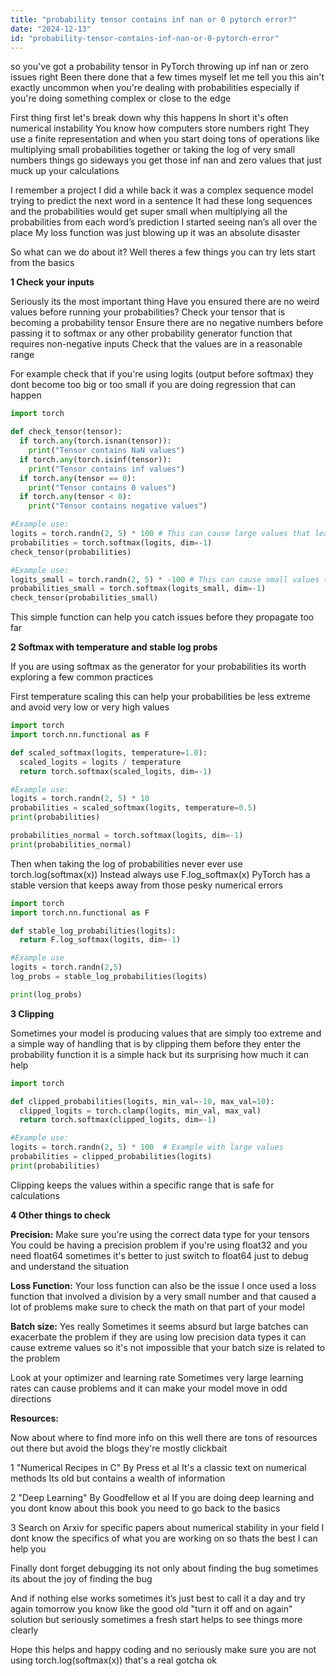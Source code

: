 ```yaml
---
title: "probability tensor contains inf nan or 0 pytorch error?"
date: "2024-12-13"
id: "probability-tensor-contains-inf-nan-or-0-pytorch-error"
---
```


 so you've got a probability tensor in PyTorch throwing up inf nan or zero issues right Been there done that a few times myself let me tell you this ain't exactly uncommon when you're dealing with probabilities especially if you're doing something complex or close to the edge

First thing first let's break down why this happens In short it's often numerical instability You know how computers store numbers right They use a finite representation and when you start doing tons of operations like multiplying small probabilities together or taking the log of very small numbers things go sideways you get those inf nan and zero values that just muck up your calculations

I remember a project I did a while back it was a complex sequence model trying to predict the next word in a sentence It had these long sequences and the probabilities would get super small when multiplying all the probabilities from each word’s prediction I started seeing nan’s all over the place My loss function was just blowing up it was an absolute disaster

So what can we do about it? Well theres a few things you can try lets start from the basics

**1 Check your inputs**

Seriously its the most important thing Have you ensured there are no weird values before running your probabilities? Check your tensor that is becoming a probability tensor Ensure there are no negative numbers before passing it to softmax or any other probability generator function that requires non-negative inputs Check that the values are in a reasonable range

For example check that if you're using logits (output before softmax) they dont become too big or too small if you are doing regression that can happen

```python
import torch

def check_tensor(tensor):
  if torch.any(torch.isnan(tensor)):
    print("Tensor contains NaN values")
  if torch.any(torch.isinf(tensor)):
    print("Tensor contains inf values")
  if torch.any(tensor == 0):
    print("Tensor contains 0 values")
  if torch.any(tensor < 0):
    print("Tensor contains negative values")

#Example use:
logits = torch.randn(2, 5) * 100 # This can cause large values that leads to numerical problems
probabilities = torch.softmax(logits, dim=-1)
check_tensor(probabilities)

#Example use:
logits_small = torch.randn(2, 5) * -100 # This can cause small values that leads to numerical problems
probabilities_small = torch.softmax(logits_small, dim=-1)
check_tensor(probabilities_small)


```

This simple function can help you catch issues before they propagate too far

**2 Softmax with temperature and stable log probs**

If you are using softmax as the generator for your probabilities its worth exploring a few common practices

First temperature scaling this can help your probabilities be less extreme and avoid very low or very high values

```python
import torch
import torch.nn.functional as F

def scaled_softmax(logits, temperature=1.0):
  scaled_logits = logits / temperature
  return torch.softmax(scaled_logits, dim=-1)

#Example use:
logits = torch.randn(2, 5) * 10
probabilities = scaled_softmax(logits, temperature=0.5)
print(probabilities)

probabilities_normal = torch.softmax(logits, dim=-1)
print(probabilities_normal)

```

Then when taking the log of probabilities never ever use torch.log(softmax(x)) Instead always use F.log_softmax(x) PyTorch has a stable version that keeps away from those pesky numerical errors

```python
import torch
import torch.nn.functional as F

def stable_log_probabilities(logits):
  return F.log_softmax(logits, dim=-1)

#Example use
logits = torch.randn(2,5)
log_probs = stable_log_probabilities(logits)

print(log_probs)
```

**3 Clipping**

 Sometimes your model is producing values that are simply too extreme and a simple way of handling that is by clipping them before they enter the probability function it is a simple hack but its surprising how much it can help

```python
import torch

def clipped_probabilities(logits, min_val=-10, max_val=10):
  clipped_logits = torch.clamp(logits, min_val, max_val)
  return torch.softmax(clipped_logits, dim=-1)

#Example use:
logits = torch.randn(2, 5) * 100  # Example with large values
probabilities = clipped_probabilities(logits)
print(probabilities)

```

Clipping keeps the values within a specific range that is safe for calculations

**4 Other things to check**

**Precision:** Make sure you're using the correct data type for your tensors You could be having a precision problem if you're using float32 and you need float64 sometimes it's better to just switch to float64 just to debug and understand the situation

**Loss Function:** Your loss function can also be the issue I once used a loss function that involved a division by a very small number and that caused a lot of problems make sure to check the math on that part of your model

**Batch size:** Yes really Sometimes it seems absurd but large batches can exacerbate the problem if they are using low precision data types it can cause extreme values so it's not impossible that your batch size is related to the problem

Look at your optimizer and learning rate Sometimes very large learning rates can cause problems and it can make your model move in odd directions

**Resources:**

Now about where to find more info on this well there are tons of resources out there but avoid the blogs they're mostly clickbait

1 "Numerical Recipes in C" By Press et al It's a classic text on numerical methods Its old but contains a wealth of information

2 "Deep Learning" By Goodfellow et al If you are doing deep learning and you dont know about this book you need to go back to the basics

3 Search on Arxiv for specific papers about numerical stability in your field I dont know the specifics of what you are working on so thats the best I can help you

Finally dont forget debugging its not only about finding the bug sometimes its about the joy of finding the bug

And if nothing else works sometimes it’s just best to call it a day and try again tomorrow you know like the good old "turn it off and on again" solution but seriously sometimes a fresh start helps to see things more clearly

Hope this helps and happy coding and no seriously make sure you are not using torch.log(softmax(x)) that's a real gotcha ok

